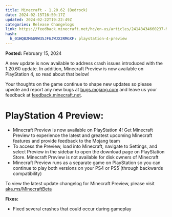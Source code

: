 ```yaml
---
title: Minecraft - 1.20.62 (Bedrock)
date: 2024-02-15T16:50:17Z
updated: 2024-02-22T19:22:49Z
categories: Release Changelogs
link: https://feedback.minecraft.net/hc/en-us/articles/24148434660237-Minecraft-1-20-62-Bedrock
hash:
  h_01HQ8ZM6G9W35JFGJWJX2RMGXF: playstation-4-preview
---
```


**Posted:** February 15, 2024

A new update is now available to address crash issues introduced with the 1.20.60 update. In addition, Minecraft Preview is now available on PlayStation 4, so read about that below!

Your thoughts on the game continue to shape new updates so please upvote and report any new bugs at [bugs.mojang.com](https://bugs.mojang.com/) and leave us your feedback at [feedback.minecraft.net](https://feedback.minecraft.net/).  
  

# **PlayStation 4 Preview:**

- Minecraft Preview is now available on PlayStation 4! Get Minecraft Preview to experience the latest and greatest upcoming Minecraft features and provide feedback to the Mojang team
- To access the Preview, load into Minecraft, navigate to Settings, and select Preview in the sidebar to open the download page on PlayStation Store. Minecraft Preview is not available for disk owners of Minecraft
- Minecraft Preview runs as a separate game on PlayStation so you can continue to play both versions on your PS4 or PS5 (through backwards compatibility)

To view the latest update changelog for Minecraft Preview, please visit [aka.ms/MinecraftBeta](https://aka.ms/MinecraftBeta)  
  

**Fixes:**

- Fixed several crashes that could occur during gameplay
